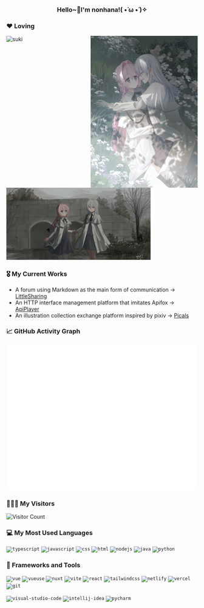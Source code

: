 <h3 align="center">Hello~👋I'm nonhana!( •̀ ω •́ )✧</h3>

### ❤️ Loving

<img align="right" src="./imgs/pic1.jpg" style="height:400px" alt="suki" title="suki"  />
<img src="./imgs/pic2.jpg" style="height:190px" alt="suki" title="suki"  />
<img src="./imgs/pic3.jpg" style="height:190px" alt="suki" title="suki"  />

### 🎖️ My Current Works

- A forum using Markdown as the main form of communication -> [LittleSharing](https://littlesharing.cn)
- An HTTP interface management platform that imitates Apifox -> [ApiPlayer](https://api-player.vercel.app)
- An illustration collection exchange platform inspired by pixiv -> [Picals](http://picals.moe)

### 📈 GitHub Activity Graph

![Metrics](/github-metrics.svg)

### 🧑‍🤝‍🧑 My Visitors

![Visitor Count](https://count.getloli.com/get/@:nonhana)

### 💻 My Most Used Languages

<code><img height="20" src="https://cdn.svgporn.com/logos/typescript-icon.svg" alt="typescript" /></code>
<code><img height="20" src="https://cdn.svgporn.com/logos/javascript.svg" alt="javascript" /></code>
<code><img height="20" src="https://cdn.svgporn.com/logos/css-3.svg" alt="css" /></code>
<code><img height="20" src="https://cdn.svgporn.com/logos/html-5.svg" alt="html" /></code>
<code><img height="20" src="https://cdn.svgporn.com/logos/nodejs-icon.svg" alt="nodejs" /></code>
<code><img height="20" src="https://cdn.svgporn.com/logos/java.svg" alt="java" /></code>
<code><img height="20" src="https://cdn.svgporn.com/logos/python.svg" alt="python" /></code>

### :floppy_disk: Frameworks and Tools

<code><img height="20" src="https://cdn.svgporn.com/logos/vue.svg" alt="vue" /></code>
<code><img height="20" src="https://cdn.svgporn.com/logos/vueuse.svg" alt="vueuse" /></code>
<code><img height="20" src="https://cdn.svgporn.com/logos/nuxt-icon.svg" alt="nuxt" /></code>
<code><img height="20" src="https://cdn.svgporn.com/logos/vitejs.svg" alt="vite" /></code>
<code><img height="20" src="https://cdn.svgporn.com/logos/react.svg" alt="react" /></code>
<code><img height="20" src="https://cdn.svgporn.com/logos/tailwindcss-icon.svg" alt="tailwindcss" /></code>
<code><img height="20" src="https://cdn.svgporn.com/logos/netlify-icon.svg" alt="netlify" /></code>
<code><img height="20" src="https://cdn.svgporn.com/logos/vercel-icon.svg" alt="vercel" /></code>
<code><img height="20" src="https://cdn.svgporn.com/logos/git-icon.svg" alt="git" /></code>

<code><img height="20" src="https://cdn.svgporn.com/logos/visual-studio-code.svg" alt="visual-studio-code" /></code>
<code><img height="20" src="https://cdn.svgporn.com/logos/intellij-idea.svg" alt="intellij-idea" /></code>
<code><img height="20" src="https://cdn.svgporn.com/logos/pycharm.svg" alt="pycharm" /></code>
